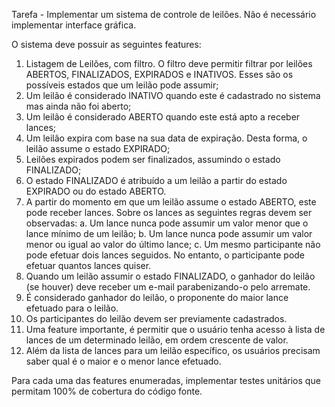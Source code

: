 Tarefa - Implementar um sistema de controle de leilões. Não é necessário implementar
interface gráfica.

O sistema deve possuir as seguintes features:

1. Listagem de Leilões, com filtro. O filtro deve permitir filtrar por leilões ABERTOS,
FINALIZADOS, EXPIRADOS e INATIVOS. Esses são os possíveis estados que um
leilão pode assumir;
2. Um leilão é considerado INATIVO quando este é cadastrado no sistema mas ainda não
foi aberto;
3. Um leilão é considerado ABERTO quando este está apto a receber lances;
4. Um leilão expira com base na sua data de expiração. Desta forma, o leilão assume o
estado EXPIRADO;
5. Leilões expirados podem ser finalizados, assumindo o estado FINALIZADO;
6. O estado FINALIZADO é atribuído a um leilão a partir do estado EXPIRADO ou do
estado ABERTO.
7. A partir do momento em que um leilão assume o estado ABERTO, este pode receber
lances. Sobre os lances as seguintes regras devem ser observadas:
a. Um lance nunca pode assumir um valor menor que o lance mínimo de um leilão;
b. Um lance nunca pode assumir um valor menor ou igual ao valor do último lance;
c. Um mesmo participante não pode efetuar dois lances seguidos. No entanto, o
participante pode efetuar quantos lances quiser.
8. Quando um leilão assumir o estado FINALIZADO, o ganhador do leilão (se houver) deve
receber um e-mail parabenizando-o pelo arremate.
9. É considerado ganhador do leilão, o proponente do maior lance efetuado para o leilão.
10. Os participantes do leilão devem ser previamente cadastrados.
11. Uma feature importante, é permitir que o usuário tenha acesso à lista de lances de um
determinado leilão, em ordem crescente de valor.
12. Além da lista de lances para um leilão específico, os usuários precisam saber qual é o
maior e o menor lance efetuado.

Para cada uma das features enumeradas, implementar testes unitários que permitam 100% de
cobertura do código fonte.
